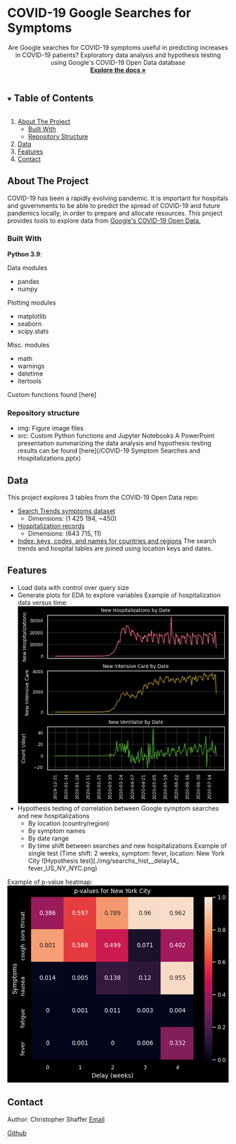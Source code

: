   # COVID-19 Google Searches for Symptoms
  
  <p align="center">
    Are Google searches for COVID-19 symptoms useful in predicting increases in COVID-19 patients?
    Exploratory data analysis and hypothesis testing using Google's COVID-19 Open Data database
    <br />
    <a href="https://github.com/chrisshaffer/covid-symptom-searches"><strong>Explore the docs »</strong></a>
    <br />
  </p>



<!-- TABLE OF CONTENTS -->
<details open="open">
  <summary><h2 style="display: inline-block">Table of Contents</h2></summary>
  <ol>
    <li>
      <a href="#about-the-project">About The Project</a>
      <ul>
        <li><a href="#built-with">Built With</a></li>
      </ul>
      <ul>
        <li><a href="#repository-structure">Repository Structure</a></li>
      </ul>
    </li>
    <li>
      <a href="#data">Data</a>
    </li>
    <li>
      <a href="#features">Features</a>
    </li>
    <li>
      <a href="#contact">Contact</a>
    </li>
  </ol>
</details>



<!-- ABOUT THE PROJECT -->
## About The Project

COVID-19 has been a rapidly evolving pandemic. It is important for hospitals and governments to be able to predict the spread of COVID-19 and future pandemics locally, in order to prepare and allocate resources. This project provides tools to explore data from [Google's COVID-19 Open Data.](https://github.com/GoogleCloudPlatform/covid-19-open-data) 

### Built With
<b>Python 3.9</b>:

Data modules
* pandas
* numpy

Plotting modules
* matplotlib
* seaborn
* scipy.stats

Misc. modules
* math
* warnings
* datetime
* itertools

Custom functions found [here]

### Repository structure
* img: Figure image files
* src: Custom Python functions and Jupyter Notebooks
A PowerPoint presentation summarizing the data analysis and hypothesis testing results can be found [here](/COVID-19 Symptom Searches and Hospitalizations.pptx)

## Data
This project explores 3 tables from the COVID-19 Open Data repo:
* [Search Trends symptoms dataset](https://github.com/GoogleCloudPlatform/covid-19-open-data/blob/main/docs/table-search-trends.md)
  * Dimensions: (1 425 194, ~450)
* [Hospitalization records](https://github.com/GoogleCloudPlatform/covid-19-open-data/blob/main/docs/table-hospitalizations.md)
  * Dimensions: (643 715, 11)
* [Index: keys, codes, and names for countries and regions](https://github.com/GoogleCloudPlatform/covid-19-open-data/blob/main/docs/table-index.md)
The search trends and hospital tables are joined using location keys and dates.

## Features
* Load data with control over query size
* Generate plots for EDA to explore variables
Example of hospitalization data versus time:
![Aggregated hospitalization data verus time](./img/hospitals_time.png)
* Hypothesis testing of correlation between Google symptom searches and new hospitalizations
  * By location (country/region)
  * By symptom names
  * By date range
  * By time shift between searches and new hospitalizations
Example of single test (Time shift: 2 weeks, symptom: fever, location: New York City
![Hypothesis test](./img/searchs_hist__delay14_ fever_US_NY_NYC.png)

Example of p-value heatmap:
![p-value heatmap](./img/pvals_US_NY_NYC.png)

<!-- Contact -->
## Contact

Author: Christopher Shaffer
[Email](christophermshaffer@gmail.com)

[Github](https://github.com/chrisshaffer)
